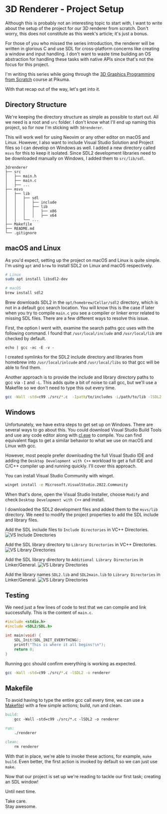 # 3D Renderer - Project Setup

Although this is probably not an interesting topic to start with, I want to write about the setup of the project for our 3D renderer from scratch. Don't worry, this does not constitute as this week's article; it's just a bonus.

For those of you who missed the series introduction, the renderer will be written in glorious C and use SDL for cross-platform concerns like creating a window and input handling. I don't want to waste time building an OS abstraction for handling these tasks with native APIs since that's not the focus for this project.

I'm writing this series while going through the [3D Graphics Programming from Scratch](https://pikuma.com/courses/learn-3d-computer-graphics-programming) course at Pikuma. 

With that recap out of the way, let's get into it.

## Directory Structure
We're keeping the directory structure as simple as possible to start out. All we need is a root and `src` folder. I don't know what I'll end up naming this project, so for now I'm sticking with `3drenderer`.

This will work well for using Neovim or any other editor on macOS and Linux. However, I also want to include Visual Studio Solution and Project files so I can develop on Windows as well. I added a new directory called `msvs` for this to keep it isolated. Since SDL2 development libraries need to be downloaded manually on Windows, I added them to `src/lib/sdl`.

```
3drenderer
├── src
│   ├── main.h
│   ├── main.c
│   ├── ... 
├── msvs
│   ├── lib
│   │   ├── sdl
│   │   │   ├── include
│   │   │   ├── lib
│   │   │   │   ├── x86
│   │   │   │   ├── x64
│   │   └── ...
├── Makefile
├── README.md
└── .gitignore
```

## macOS and Linux
As you'd expect, setting up the project on macOS and Linux is quite simple. I'm using `apt` and `brew` to install SDL2 on Linux and macOS respectively.

```bash
# Linux
sudo apt install libsdl2-dev

# macOS
brew install sdl2
```

Brew downloads SDL2 in the `opt/homebrew/Cellar/sdl2` directory, which is not in a default gcc search location. You will know this is the case if later when you try to compile `main.c` you see a compiler or linker error related to missing SDL files. There are a few different ways to resolve this issue.

First, the option I went with, examine the search paths gcc uses with the following command. I found that `/usr/local/include` and `/usr/local/lib` are checked by default.
```
echo | gcc -xc -E -v -
```

I created symlinks for the SDL2 include directory and libraries from homebrew into `/usr/local/inlcude` and `/usr/local/libs` so that gcc will be able to find them.

Another approach is to provide the include and library directory paths to gcc via `-I` and `-L`. This adds quite a bit of noise to call gcc, but we'll use a Makefile so we don't need to type this out every time.

```bash
gcc -Wall -std=c99 ./src/*.c  -Ipath/to/includes -L/path/to/lib -lSDL2 -o renderer
```

## Windows
Unfortunately, we have extra steps to get set up on Windows. There are several ways to go about this. You could download Visual Studio Build Tools and use any code editor along with [cl.exe](https://learn.microsoft.com/en-us/cpp/build/reference/compiler-command-line-syntax?view=msvc-170) to compile. You can find equivalent flags to get a similar behavior to what we use on macOS and Linux with gcc.

However, most people prefer downloading the full Visual Studio IDE and adding the `Desktop Development with C++` workload to get a full IDE and C/C++ compiler up and running quickly. I'll cover this approach.

You can install Visual Studio Community with winget.

```bash
winget install -e Microsoft.VisualStudio.2022.Community
```

When that's done, open the Visual Studio Installer, choose `Modify` and check `Desktop Development with C++` and install.

I downloaded the SDL2 development files and added them to the `msvs/lib` directory. We need to modify the project properties to add the SDL include and library files.

Add the SDL include files to `Include Directories` in VC++ Directories.
![VS Include Directories](vs-include-directories.png)

Add the SDL library directory to `Library Directories` in VC++ Directories.
![VS Library Directories](vs-lib-directories.png)

Add the SDL library directory to `Additional Library Directories` in Linker/General. 
![VS Library Directories](vs-add-lib-directories.png)

Add the library names `SDL2.lib` and `SDL2main.lib` to `Library Directories` in Linker/General. 
![VS Library Directories](vs-linker-input.png)

## Testing 
We need just a few lines of code to test that we can compile and link successfully. This is the content of `main.c`.

```c
#include <stdio.h>
#include <SDL2/SDL.h>

int main(void) {
    SDL_Init(SDL_INIT_EVERYTHING);
    printf("This is where it all begins!\n");
    return 0;
}
```

Running gcc should confirm everything is working as expected.

```bash
gcc -Wall -std=c99 ./src/*.c -lSDL2 -o renderer
```

## Makefile
To avoid having to type the entire gcc call every time, we can use a [Makefile](https://www.gnu.org/software/make/manual/make.html#Rule-Introduction)) with a few simple actions; build, run and clean.

```Makefile
build:
	gcc -Wall -std=c99 ./src/*.c -lSDL2 -o renderer

run:
	./renderer

clean:
	rm renderer
```

With that in place, we're able to invoke these actions, for example, `make build`. Even better, the first action is invoked by default so we can just use `make`.

Now that our project is set up we're reading to tackle our first task; creating an SDL window!

Until next time.  

Take care.  
Stay awesome.
